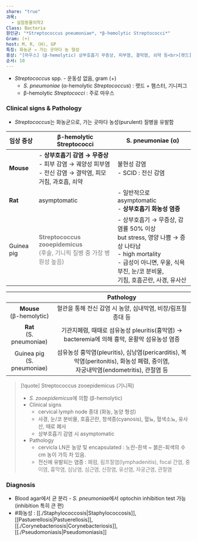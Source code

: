 ```yaml
---
share: "true"
과목:
  - 실험동물의학2
Class: Bacteria
원인균: "*Streptococcus pneumoniae*, *β-hemolytic Streptococci*"
Gram: (+)
host: M, R, (H), GP
특징: 화농균 → 가는 곳마다 농 형성
증상: "[마우스] (β-hemolytic) 상부호흡기 무증상, 피부염, 결막염, 쇠약 등<br>[랫드] (α-hemolytic) 상부호흡기 화농성 염증 / [기니픽] 상부호흡기 무증상, 급성 시 폐사 / Streptococcus zooepidemicus"
순서: 10
---
```

- *Streptococcus* spp. - 운동성 없음, gram (+)
	- *S. pneumoniae* (α-hemolytic *Streptococcus*) : 랫드 + 햄스터, 기니피그
	- β-hemolytic *Streptococci* : 주로 마우스

### Clinical signs & Pathology
- *Streptococcus*는 화농균으로, 가는 곳마다 농성(purulent) 질병을 유발함

| 임상 증상      | β-hemolytic Streptococci                                                                     | S. pneumoniae (α)                                                                                                                 |
| ---------- | -------------------------------------------------------------------------------------------- | --------------------------------------------------------------------------------------------------------------------------------- |
| **Mouse**  | - **상부호흡기 감염 → 무증상**<br>- 피부 감염 → 궤양성 피부염<br>- 전신 감염 → 결막염, 피모 거침, 과호흡, 쇠약                   | 불현성 감염<br>- SCID : 전신 감염                                                                                                          |
| **Rat**    | asymptomatic                                                                                 | - 일반적으로 asymptomatic<br>- **상부호흡기 화농성 염증**                                                                                        |
| Guinea pig | <font color="#7f7f7f"><b>Streptococcus zooepidemicus</b> <br>(후술, 기니픽 질병 중 가장 병원성 높음)</font> | - 상부호흡기 → 무증상, 감염률 50% 이상<br>but stress, 영양 나쁨 → 증상 나타남<br>- high mortality<br>- 급성이 아니면, 우울, 식욕부진, 눈/코 분비물,<br>기침, 호흡곤란, 사경, 유사산 |

|                               |                                              Pathology                                               |
| :---------------------------: | :--------------------------------------------------------------------------------------------------: |
|  **Mouse**<br>(β-hemolytic)   |                                 혈관을 통해 전신 감염 시 농양, 심내막염, 비장/림프절 종대 등                                 |
|  **Rat**<br>(S. pneumoniae)   |                   기관지폐렴, 때때로 섬유농성 pleuritis(흉막염) → bacteremia에 의해 흉막, 윤활막 섬유농성 염증                    |
| Guinea pig<br>(S. pneumoniae) | 섬유농성 흉막염(pleuritis), 심낭염(pericarditis), 복막염(peritonitis), 화농성 폐렴, 중이염,<br>자궁내막염(endometritis), 관절염 등 |


>[!quote] Streptococcus zooepidemicus (기니픽)
>- *S. zooepidemicus*에 의함 (β-hemolytic)
>- Clinical signs
>	- cervical lymph node 종대 (화농, 농양 형성)
>	- 사경, 눈/코 분비물, 호흡곤란, 청색증(cyanosis), 혈뇨, 혈색소뇨, 유사산, 때로 폐사
>	- 상부호흡기 감염 시 asymptomatic
>- Pathology
>	- cervicla LN은 농양 및 encapsulated : 노란-흰색 ~ 붉은-회색의 수 cm 농이 가득 차 있음.
>	- 전신에 유발되는 염증 : <font color="#7f7f7f">폐렴, 림프절염(lymphadenitis), focal 간염, 중이염, 흉막염, 심낭염, 심근염, 신장염, 유선염, 자궁근염, 관절염</font>
### Diagnosis
- Blood agar에서 균 분리
		- *S. pneumoniae*에서 optochin inhibition test 가능 (inhibition 특히 큰 편)
- #화농성 : [[./Staphylococcosis|Staphylococcosis]], [[Pastuerellosis|Pastuerellosis]], [[./Corynebacteriosis|Corynebacteriosis]], [[./Pseudomoniasis|Pseudomoniasis]]